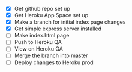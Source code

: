 - [x] Get github repo set up
- [x] Get Heroku App Space set up
- [x] Make a branch for initial index page changes
- [x] Get simple express server installed
- [ ] Make index.html page
- [ ] Push to Heroku QA
- [ ] View on Heroku QA
- [ ] Merge the branch into master
- [ ] Deploy changes to Heroku prod
